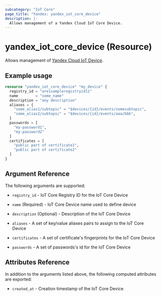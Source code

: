 ```yaml
---
subcategory: "IoT Core"
page_title: "Yandex: yandex_iot_core_device"
description: |-
  Allows management of a Yandex Cloud IoT Core Device.
---
```


# yandex_iot_core_device (Resource)

Allows management of [Yandex Cloud IoT Device](https://cloud.yandex.com/docs/iot-core/quickstart).

## Example usage

```terraform
resource "yandex_iot_core_device" "my_device" {
  registry_id = "are1sampleregistryid11"
  name        = "some_name"
  description = "any description"
  aliases = {
    "some_alias1/subtopic" = "$devices/{id}/events/somesubtopic",
    "some_alias2/subtopic" = "$devices/{id}/events/aaa/bbb",
  }
  passwords = [
    "my-password1",
    "my-password2"
  ]
  certificates = [
    "public part of certificate1",
    "public part of certificate2"
  ]
}
```

## Argument Reference

The following arguments are supported:

* `registry_id` - IoT Core Registry ID for the IoT Core Device

* `name` (Required) - IoT Core Device name used to define device

* `description` (Optional) - Description of the IoT Core Device

* `aliases` - A set of key/value aliases pairs to assign to the IoT Core Device

* `certificates` - A set of certificate's fingerprints for the IoT Core Device

* `passwords` - A set of passwords's id for the IoT Core Device

## Attributes Reference

In addition to the arguments listed above, the following computed attributes are exported:

* `created_at` - Creation timestamp of the IoT Core Device
